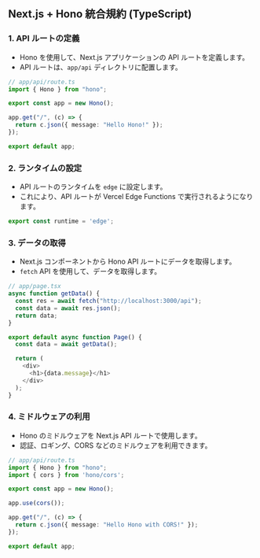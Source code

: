 ## Next.js + Hono 統合規約 (TypeScript)

### 1. API ルートの定義

-   Hono を使用して、Next.js アプリケーションの API ルートを定義します。
-   API ルートは、`app/api` ディレクトリに配置します。

```typescript
// app/api/route.ts
import { Hono } from "hono";

export const app = new Hono();

app.get("/", (c) => {
  return c.json({ message: "Hello Hono!" });
});

export default app;
```

### 2. ランタイムの設定

-   API ルートのランタイムを `edge` に設定します。
-   これにより、API ルートが Vercel Edge Functions で実行されるようになります。

```typescript
export const runtime = 'edge';
```

### 3. データの取得

-   Next.js コンポーネントから Hono API ルートにデータを取得します。
-   `fetch` API を使用して、データを取得します。

```typescript
// app/page.tsx
async function getData() {
  const res = await fetch("http://localhost:3000/api");
  const data = await res.json();
  return data;
}

export default async function Page() {
  const data = await getData();

  return (
    <div>
      <h1>{data.message}</h1>
    </div>
  );
}
```

### 4. ミドルウェアの利用

-   Hono のミドルウェアを Next.js API ルートで使用します。
-   認証、ロギング、CORS などのミドルウェアを利用できます。

```typescript
// app/api/route.ts
import { Hono } from "hono";
import { cors } from 'hono/cors';

export const app = new Hono();

app.use(cors());

app.get("/", (c) => {
  return c.json({ message: "Hello Hono with CORS!" });
});

export default app;
